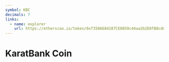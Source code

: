 ```yaml
---
symbol: KBC
decimals: 7
links:
  - name: explorer
    url: https://etherscan.io/token/0xf3586684107CE0859c44aa2b2E0fB8cd8731a15a
---
```


# KaratBank Coin
